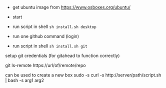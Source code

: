 - get ubuntu image from https://www.osboxes.org/ubuntu/
- start
- run script in shell `sh install.sh desktop`
- run one github command (login)


- run script in shell `sh install.sh git`

setup git credentials (for gitahead to function correctly)

git ls-remote https://url/of/remote/repo


can be used to create a new box
sudo -s
curl -s http://server/path/script.sh | bash -s arg1 arg2
